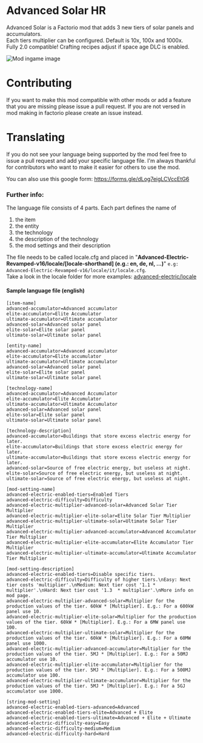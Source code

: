 # Advanced Solar HR
Advanced Solar is a Factorio mod that adds 3 new tiers of solar panels and accumulators.  
Each tiers multiplier can be configured. Default is 10x, 100x and 1000x.  
Fully 2.0 compatible! Crafting recipes adjust if space age DLC is enabled.

![Mod ingame image](https://mods-data.factorio.com/assets/425e92aaeefaaa211981bf784fe07ad730d39323.png)

# Contributing
If you want to make this mod compatible with other mods or add a feature that you are missing please issue a pull request.
If you are not versed in mod making in factorio please create an issue instead.

# Translating
If you do not see your language being supported by the mod feel free to issue a pull request and add your specific language file. I'm always thankful for contributors who want to make it easier for others to use the mod.

You can also use this google form: https://forms.gle/dLog7eigLCVccEtG6

### Further info:
The language file consists of 4 parts. Each part defines the name of
1. the item
2. the entity
3. the technology
4. the description of the technology
5. the mod settings and their description

The file needs to be called locale.cfg and placed in "**Advanced-Electric-Revamped-v16/locale/[locale-shorthand] (e.g.: en, de, nl, ...)**"
`e.g: Advanced-Electric-Revamped-v16/locale/it/locale.cfg`.  
Take a look in the locale folder for more examples: [advanced-electric/locale](https://github.com/LsHallo/advanced-electric/tree/master/Advanced-Electric-Revamped-v16/locale)  
#### Sample language file (english)
```
[item-name]
advanced-accumulator=Advanced accumulator
elite-accumulator=Elite Accumulator
ultimate-accumulator=Ultimate accumulator
advanced-solar=Advanced solar panel
elite-solar=Elite solar panel
ultimate-solar=Ultimate solar panel

[entity-name]
advanced-accumulator=Advanced accumulator
elite-accumulator=Elite accumulator
ultimate-accumulator=Ultimate accumulator
advanced-solar=Advanced solar panel
elite-solar=Elite solar panel
ultimate-solar=Ultimate solar panel

[technology-name]
advanced-accumulator=Advanced Accumulator
elite-accumulator=Elite Accumulator
ultimate-accumulator=Ultimate Accumulator
advanced-solar=Advanced solar panel
elite-solar=Elite solar panel
ultimate-solar=Ultimate solar panel

[technology-description]
advanced-accumulator=Buildings that store excess electric energy for later.
elite-accumulator=Buildings that store excess electric energy for later.
ultimate-accumulator=Buildings that store excess electric energy for later.
advanced-solar=Source of free electric energy, but useless at night.
elite-solar=Source of free electric energy, but useless at night.
ultimate-solar=Source of free electric energy, but useless at night.

[mod-setting-name]
advanced-electric-enabled-tiers=Enabled Tiers
advanced-electric-difficulty=Difficulty
advanced-electric-multiplier-advanced-solar=Advanced Solar Tier Multiplier
advanced-electric-multiplier-elite-solar=Elite Solar Tier Multiplier
advanced-electric-multiplier-ultimate-solar=Ultimate Solar Tier Multiplier
advanced-electric-multiplier-advanced-accumulator=Advanced Accumulator Tier Multiplier
advanced-electric-multiplier-elite-accumulator=Elite Accumulator Tier Multiplier
advanced-electric-multiplier-ultimate-accumulator=Ultimate Accumulator Tier Multiplier

[mod-setting-description]
advanced-electric-enabled-tiers=Disable specific tiers.
advanced-electric-difficulty=Difficulty of higher tiers.\nEasy: Next tier costs 'multiplier'.\nMedium: Next tier cost '1.1 * multiplier'.\nHard: Next tier cost '1.3  * multiplier'.\nMore info on mod page.
advanced-electric-multiplier-advanced-solar=Multiplier for the production values of the tier. 60kW * [Multiplier]. E.g.: For a 600kW panel use 10.
advanced-electric-multiplier-elite-solar=Multiplier for the production values of the tier. 60kW * [Multiplier]. E.g.: For a 6MW panel use 100.
advanced-electric-multiplier-ultimate-solar=Multiplier for the production values of the tier. 60kW * [Multiplier]. E.g.: For a 60MW panel use 1000.
advanced-electric-multiplier-advanced-accumulator=Multiplier for the production values of the tier. 5MJ * [Multiplier]. E.g.: For a 50MJ accumulator use 10.
advanced-electric-multiplier-elite-accumulator=Multiplier for the production values of the tier. 5MJ * [Multiplier]. E.g.: For a 500MJ accumulator use 100.
advanced-electric-multiplier-ultimate-accumulator=Multiplier for the production values of the tier. 5MJ * [Multiplier]. E.g.: For a 5GJ accumulator use 1000.

[string-mod-setting]
advanced-electric-enabled-tiers-advanced=Advanced
advanced-electric-enabled-tiers-elite=Advanced + Elite
advanced-electric-enabled-tiers-ultimate=Advanced + Elite + Ultimate
advanced-electric-difficulty-easy=Easy
advanced-electric-difficulty-medium=Medium
advanced-electric-difficulty-hard=Hard
```
